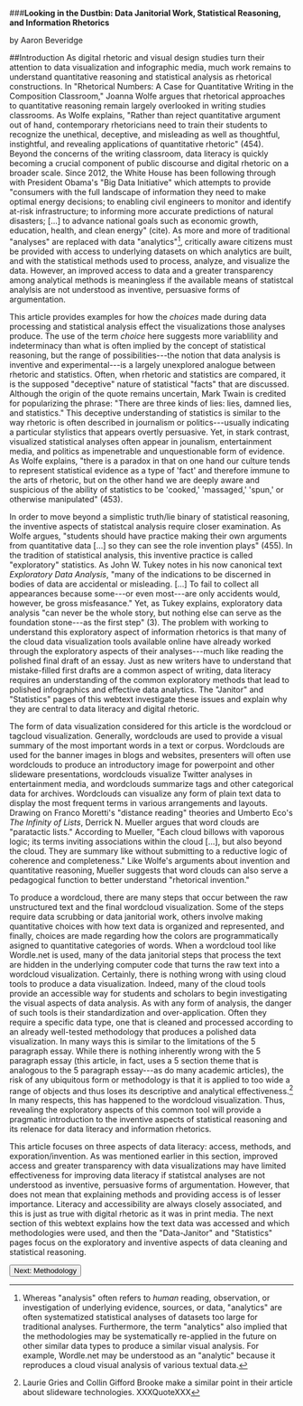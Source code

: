 ###**Looking in the Dustbin: Data Janitorial Work, Statistical Reasoning, and Information Rhetorics**

by Aaron Beveridge

##Introduction
As digital rhetoric and visual design studies turn their attention to data visualization and infographic media, much work remains to understand quantitative reasoning and statistical analysis as rhetorical constructions. In "Rhetorical Numbers: A Case for Quantitative Writing in the Composition Classroom," Joanna Wolfe argues that rhetorical approaches to quantitative reasoning remain largely overlooked in writing studies classrooms. As Wolfe explains, "Rather than reject quantitative argument out of hand, contemporary rhetoricians need to train their students to recognize the unethical, deceptive, and misleading as well as thoughtful, instightful, and revealing applications of quantitative rhetoric" (454). Beyond the concerns of the writing classroom, data literacy is quickly becoming a crucial component of public discourse and digital rhetoric on a broader scale. Since 2012, the White House has been following through with President Obama's "Big Data Initiative" which attempts to provide "consumers with the full landscape of information they need to make optimal energy decisions; to enabling civil engineers to monitor and identify at-risk infrastructure; to informing more accurate predictions of natural disasters; [...] to advance national goals such as economic growth, education, health, and clean energy" (cite). As more and more of traditional "analyses" are replaced with data "analytics"[^1], critically aware citizens must be provided with access to underlying datasets on which analytics are built, and with the statistical methods used to process, analyze, and visualize the data. However, an improved access to data and a greater transparency among analytical methods is meaningless if the available means of statistcal analylsis are not understood as inventive, persuasive forms of argumentation. 

This article provides examples for how the *choices* made during data processing and statistical analysis effect the visualizations those analyses produce. The use of the term *choice* here suggests more variablility and indeterminacy than what is often implied by the concept of statistical reasoning, but the range of possibilities---the notion that data analysis is inventive and experimental---is a largely unexplored analogue between rhetoric and statistics. Often, when rhetoric and statistics are compared, it is the supposed "deceptive" nature of statistical "facts" that are discussed. Although the origin of the quote remains uncertain, Mark Twain is credited for popularizing the phrase: "There are three kinds of lies: lies, damned lies, and statistics." This deceptive understanding of statistics is similar to the way rhetoric is often described in journalism or politics---usually indicating a particular stylistics that appears overtly persuasive. Yet, in stark contrast, visualized statistical analyses often appear in jounalism, entertainment media, and politics as impenetrable and unquestionable form of evidence. As Wolfe explains, "there is a paradox in that on one hand our culture tends to represent statistical evidence as a type of 'fact' and therefore immune to the arts of rhetoric, but on the other hand we are deeply aware and suspicious of the ability of statistics to be 'cooked,' 'massaged,' 'spun,' or otherwise manipulated" (453). 

In order to move beyond a simplistic truth/lie binary of statistical reasoning, the inventive aspects of statistcal analysis require closer examination. As Wolfe argues, "students should have practice making their own arguments from quantitative data [...] so they can see the role invention plays" (455). In the tradition of statistical analysis, this inventive practice is called "exploratory" statistics. As John W. Tukey notes in his now canonical text *Exploratory Data Analysis*, "many of the indications to be discerned in bodies of data are accidental or misleading. [...] To fail to collect all appearances because some---or even most---are only accidents would, however, be gross misfeasance." Yet, as Tukey explains, exploratory data analysis "can never be the whole story, but nothing else can serve as the foundation stone---as the first step" (3). The problem with working to understand this exploratory aspect of information rhetorics is that many of the cloud data visualization tools available online have already worked through the exploratory aspects of their analyses---much like reading the polished final draft of an essay. Just as new writers have to understand that mistake-filled first drafts are a common aspect of writing, data literacy requires an understanding of the common exploratory methods that lead to polished infographics and effective data analytics. The "Janitor" and "Statistics" pages of this webtext investigate these issues and explain why they are central to data literacy and digital rhetoric. 

The form of data visualization considered for this article is the wordcloud or tagcloud visualization. Generally, wordclouds are used to provide a visual summary of the most important words in a text or corpus. Wordclouds are used for the banner images in blogs and websites, presenters will often use wordclouds to produce an introductory image for powerpoint and other slideware presentations, wordclouds visualize Twitter analyses in entertainment media, and wordclouds summarize tags and other categorical data for archives. Wordclouds can visualize any form of plain text data to display the most frequent terms in various arrangements and layouts. Drawing on Franco Moretti's "distance reading" theories and Umberto Eco's *The Infinity of Lists*, Derrick N. Mueller argues that word clouds are "paratactic lists." According to Mueller, "Each cloud billows with vaporous logic; its terms inviting associations within the cloud [...], but also beyond the cloud. They are summary like without submitting to a reductive logic of coherence and completeness." Like Wolfe's arguments about invention and quantitative reasoning, Mueller suggests that word clouds can also serve a pedagogical function to better understand "rhetorical invention."

To produce a wordcloud, there are many steps that occur between the raw unstructured text and the final wordcloud visualization. Some of the steps require data scrubbing or data janitorial work, others involve making quantitative choices with how text data is organized and represented, and finally, choices are made regarding how the colors are programmatically asigned to quantitative categories of words. When a wordcloud tool like Wordle.net is used, many of the data janitorial steps that process the text are hidden in the underlying computer code that turns the raw text into a wordcloud visualization. Certainly, there is nothing wrong with using cloud tools to produce a data visualization. Indeed, many of the cloud tools provide an accessible way for students and scholars to begin investigating the visual aspects of data analysis. As with any form of analysis, the danger of such tools is their standardization and over-application. Often they require a specific data type, one that is cleaned and processed according to an already well-tested methodology that produces a polished data visualization. In many ways this is similar to the limitations of the 5 paragraph essay. While there is nothing inherently wrong with the 5 paragraph essay (this article, in fact, uses a 5 section theme that is analogous to the 5 paragraph essay---as do many academic articles), the risk of any ubiquitous form or methodology is that it is applied to too wide a range of objects and thus loses its descriptive and analytical effectiveness.[^2] In many respects, this has happened to the wordcloud visualization. Thus, revealing the exploratory aspects of this common tool will provide a pragmatic introduction to the inventive aspects of statistical reasoning and its relenace for data literacy and information rhetorics. 

This article focuses on three aspects of data literacy: access, methods, and exporation/invention. As was mentioned earlier in this section, improved access and greater transparency with data visualizations may have limited effectiveness for improving data literacy if statistcal analyses are not understood as inventive, persuasive forms of argumentation. However, that does not mean that explaining methods and providing access is of lesser importance. Literacy and accessibility are always closely associated, and this is just as true with digital rhetoric as it was in print media. The next section of this webtext explains how the text data was accessed and which methodologies were used, and then the "Data-Janitor" and "Statistics" pages focus on the exploratory and inventive aspects of data cleaning and statistical reasoning. 

<a href="http://aaronbeveridge.com/data-janitor/methods.html"><button>Next: Methodology</button></a>

[^1]: Whereas "analysis" often refers to *human* reading, observation, or investigation of underlying evidence, sources, or data, "analytics" are often systematized statistical analyses of datasets too large for traditional analyses. Furthermore, the term "analytics" also implied that the methodologies may be systematically re-applied in the future on other similar data types to produce a similar visual analysis. For example, Wordle.net may be understood as an "analytic" because it reproduces a cloud visual analysis of various textual data. 
[^2]: Laurie Gries and Collin Gifford Brooke make a similar point in their article about slideware technologies. XXXQuoteXXX
